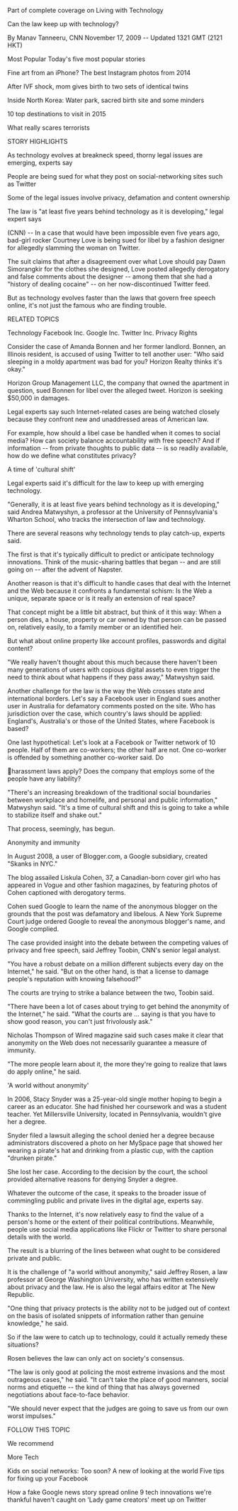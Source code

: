 Part of complete coverage on
Living with Technology

Can the law keep up with technology?

By Manav Tanneeru, CNN
November 17, 2009 -- Updated 1321 GMT (2121 HKT)

Most Popular
Today's five most popular stories

Fine art from an iPhone? The best Instagram
photos from 2014

After IVF shock, mom gives birth to two sets of
identical twins

Inside North Korea: Water park, sacred birth site
and some minders

10 top destinations to visit in 2015

What really scares terrorists

STORY HIGHLIGHTS

As technology evolves at
breakneck speed, thorny legal
issues are emerging, experts
say

People are being sued for what
they post on social-networking
sites such as Twitter

Some of the legal issues involve
privacy, defamation and content
ownership

The law is "at least five years
behind technology as it is
developing," legal expert says

(CNN) -- In a case that would have been impossible even five years
ago, bad-girl rocker Courtney Love is being sued for libel by a
fashion designer for allegedly slamming the woman on Twitter.

The suit claims that after a disagreement over what Love should pay
Dawn Simorangkir for the clothes she designed, Love posted
allegedly derogatory and false comments about the designer --
among them that she had a "history of dealing cocaine" -- on her
now-discontinued Twitter feed.

But as technology evolves faster than the laws that govern free
speech online, it's not just the famous who are finding trouble.

RELATED TOPICS

Technology
Facebook Inc.
Google Inc.
Twitter Inc.
Privacy Rights

Consider the case of Amanda Bonnen and her former landlord.
Bonnen, an Illinois resident, is accused of using Twitter to tell another
user: "Who said sleeping in a moldy apartment was bad for you?
Horizon Realty thinks it's okay."

Horizon Group Management LLC, the company that owned the
apartment in question, sued Bonnen for libel over the alleged tweet.
Horizon is seeking $50,000 in damages.

Legal experts say such Internet-related cases are being watched
closely because they confront new and unaddressed areas of
American law.

For example, how should a libel case be handled when it comes to
social media? How can society balance accountability with free
speech? And if information -- from private thoughts to public data -- is
so readily available, how do we define what constitutes privacy?

A time of 'cultural shift'

Legal experts said it's difficult for the law to keep up with emerging
technology.

"Generally, it is at least five years behind technology as it is
developing," said Andrea Matwyshyn, a professor at the University of
Pennsylvania's Wharton School, who tracks the intersection of law
and technology.

There are several reasons why technology tends to play catch-up,
experts said.

The first is that it's typically difficult to predict or anticipate technology
innovations. Think of the music-sharing battles that began -- and are
still going on -- after the advent of Napster.

Another reason is that it's difficult to handle cases that deal with the
Internet and the Web because it confronts a fundamental schism: Is
the Web a unique, separate space or is it really an extension of real
space?

That concept might be a little bit abstract, but think of it this way:
When a person dies, a house, property or car owned by that person
can be passed on, relatively easily, to a family member or an
identified heir.

But what about online property like account profiles, passwords and
digital content?

"We really haven't thought about this much because there haven't
been many generations of users with copious digital assets to even
trigger the need to think about what happens if they pass away,"
Matwyshyn said.

Another challenge for the law is the way the Web crosses state and
international borders. Let's say a Facebook user in England sues
another user in Australia for defamatory comments posted on the
site. Who has jurisdiction over the case, which country's laws should
be applied: England's, Australia's or those of the United States,
where Facebook is based?

One last hypothetical: Let's look at a Facebook or Twitter network of
10 people. Half of them are co-workers; the other half are not. One
co-worker is offended by something another co-worker said. Do

harassment laws apply? Does the company that employs some of
the people have any liability?

"There's an increasing breakdown of the traditional social boundaries
between workplace and homelife, and personal and public
information," Matwyshyn said. "It's a time of cultural shift and this is
going to take a while to stabilize itself and shake out."

That process, seemingly, has begun.

Anonymity and immunity

In August 2008, a user of Blogger.com, a Google subsidiary, created
"Skanks in NYC."

The blog assailed Liskula Cohen, 37, a Canadian-born cover girl who
has appeared in Vogue and other fashion magazines, by featuring
photos of Cohen captioned with derogatory terms.

Cohen sued Google to learn the name of the anonymous blogger on
the grounds that the post was defamatory and libelous. A New York
Supreme Court judge ordered Google to reveal the anonymous
blogger's name, and Google complied.

The case provided insight into the debate between the competing
values of privacy and free speech, said Jeffrey Toobin, CNN's senior
legal analyst.

"You have a robust debate on a million different subjects every day
on the Internet," he said. "But on the other hand, is that a license to
damage people's reputation with knowing falsehood?"

The courts are trying to strike a balance between the two, Toobin
said.

"There have been a lot of cases about trying to get behind the
anonymity of the Internet," he said. "What the courts are ... saying is
that you have to show good reason, you can't just frivolously ask."

Nicholas Thompson of Wired magazine said such cases make it
clear that anonymity on the Web does not necessarily guarantee a
measure of immunity.

"The more people learn about it, the more they're going to realize
that laws do apply online," he said.

'A world without anonymity'

In 2006, Stacy Snyder was a 25-year-old single mother hoping to
begin a career as an educator. She had finished her coursework and
was a student teacher. Yet Millersville University, located in
Pennsylvania, wouldn't give her a degree.

Snyder filed a lawsuit alleging the school denied her a degree
because administrators discovered a photo on her MySpace page
that showed her wearing a pirate's hat and drinking from a plastic
cup, with the caption "drunken pirate."

She lost her case. According to the decision by the court, the school
provided alternative reasons for denying Snyder a degree.

Whatever the outcome of the case, it speaks to the broader issue of
commingling public and private lives in the digital age, experts say.

Thanks to the Internet, it's now relatively easy to find the value of a
person's home or the extent of their political contributions.
Meanwhile, people use social media applications like Flickr or Twitter
to share personal details with the world.

The result is a blurring of the lines between what ought to be
considered private and public.

It is the challenge of "a world without anonymity," said Jeffrey Rosen,
a law professor at George Washington University, who has written
extensively about privacy and the law. He is also the legal affairs
editor at The New Republic.

"One thing that privacy protects is the ability not to be judged out of
context on the basis of isolated snippets of information rather than
genuine knowledge," he said.

So if the law were to catch up to technology, could it actually remedy
these situations?

Rosen believes the law can only act on society's consensus.

"The law is only good at policing the most extreme invasions and the
most outrageous cases," he said. "It can't take the place of good
manners, social norms and etiquette -- the kind of thing that has
always governed negotiations about face-to-face behavior.

"We should never expect that the judges are going to save us from
our own worst impulses."

FOLLOW THIS TOPIC

We recommend

More Tech

Kids on social networks: Too soon?
A new of looking at the world
Five tips for fixing up your Facebook

How a fake Google news story spread online
9 tech innovations we're thankful haven't caught on
'Lady game creators' meet up on Twitter

